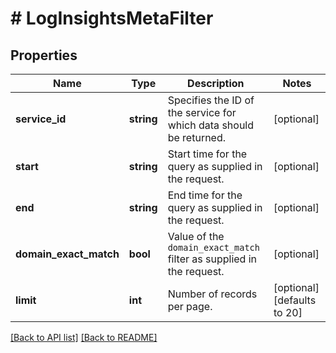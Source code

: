 # # LogInsightsMetaFilter

## Properties

Name | Type | Description | Notes
------------ | ------------- | ------------- | -------------
**service_id** | **string** | Specifies the ID of the service for which data should be returned. | [optional] 
**start** | **string** | Start time for the query as supplied in the request. | [optional] 
**end** | **string** | End time for the query as supplied in the request. | [optional] 
**domain_exact_match** | **bool** | Value of the `domain_exact_match` filter as supplied in the request. | [optional] 
**limit** | **int** | Number of records per page. | [optional]  [defaults to 20]


[[Back to API list]](../../README.md#endpoints) [[Back to README]](../../README.md)
